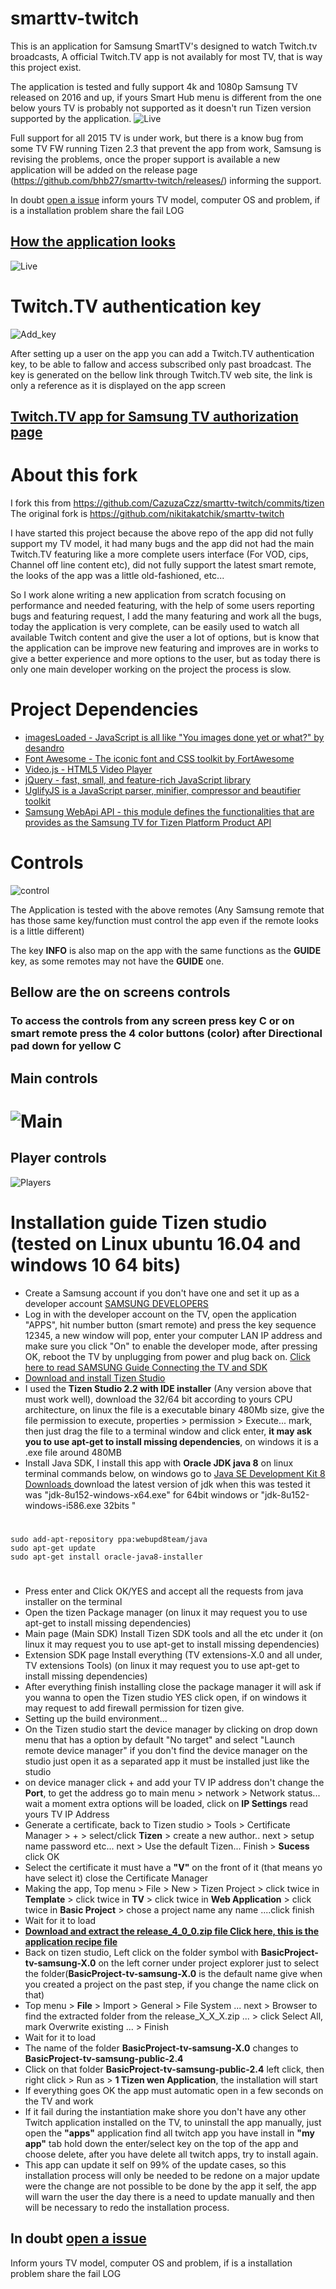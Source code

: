 smarttv-twitch
==============

This is an application for Samsung SmartTV's designed to watch Twitch.tv broadcasts, A official Twitch.TV app is not availably for most TV, that is way this project exist.

The application is tested and fully support 4k and 1080p Samsung TV released on 2016 and up, if yours Smart Hub menu is different from the one below yours TV is probably not supported as it doesn't run Tizen version supported by the application.
![Live](https://bhb27.github.io/smarttv-twitch/screenshot/smarthub.jpeg)

Full support for all 2015 TV is under work, but there is a know bug from some TV FW running Tizen 2.3 that prevent the app from work, Samsung is revising the problems, once the proper support is available a new application will be added on the release page (https://github.com/bhb27/smarttv-twitch/releases/) informing the support.

In doubt [open a issue](https://github.com/bhb27/smarttv-twitch/issues/new) inform yours TV model, computer OS and problem, if is a installation problem share the fail LOG

## [How the application looks](https://github.com/bhb27/smarttv-twitch/tree/master/screenshot)
![Live](https://bhb27.github.io/smarttv-twitch/screenshot/animated.gif)

Twitch.TV authentication key
===============

![Add_key](https://bhb27.github.io/smarttv-twitch/screenshot/Add_key.png)

After setting up a user on the app you can add a Twitch.TV authentication key, to be able to fallow and access subscribed only past broadcast. The key is generated on the bellow link through Twitch.TV web site, the link is only a reference as it is displayed on the app screen

## [Twitch.TV app for Samsung TV authorization page](http://tiny.cc/twitchkey)

About this fork
===============

I fork this from https://github.com/CazuzaCzz/smarttv-twitch/commits/tizen
The original fork is https://github.com/nikitakatchik/smarttv-twitch

I have started this project because the above repo of the app did not fully support my TV model, it had many bugs and the app did not had the main Twitch.TV featuring like a more complete users interface (For VOD, cips, Channel off line content etc), did not fully support the latest smart remote, the looks of the app was a little old-fashioned, etc...

So I work alone writing a new application from scratch focusing on performance and needed featuring, with the help of some users reporting bugs and featuring request, I add the many featuring and work all the bugs, today the application is very complete, can be easily used to watch all available Twitch content and give the user a lot of options, but is know that the application can be improve new featuring and improves are in works to give a better experience and more options to the user, but as today there is only one main developer working on the project the process is slow.

Project Dependencies
==============
* [imagesLoaded - JavaScript is all like "You images done yet or what?" by desandro](https://github.com/desandro/imagesloaded)
* [Font Awesome - The iconic font and CSS toolkit by FortAwesome](https://github.com/FortAwesome/Font-Awesome)
* [Video.js - HTML5 Video Player](https://github.com/videojs/video.js)
* [jQuery - fast, small, and feature-rich JavaScript library](https://code.jquery.com/jquery/)
* [UglifyJS is a JavaScript parser, minifier, compressor and beautifier toolkit](https://github.com/mishoo/UglifyJS2)
* [Samsung WebApi API - this module defines the functionalities that are provides as the Samsung TV for Tizen Platform Product API](http://developer.samsung.com/tv/develop/api-references/samsung-product-api-references/webapi-api)

Controls
==============
![control](https://bhb27.github.io/smarttv-twitch/screenshot/controler.png)

The Application is tested with the above remotes (Any Samsung remote that has those same key/function must control the app even if the remote looks is a little different)

The key **INFO** is also map on the app with the same functions as the **GUIDE** key, as some remotes may not have the **GUIDE** one.

## Bellow are the on screens controls
### To access the controls from any screen press key C or on smart remote press the 4 color buttons (color) after Directional pad down for yellow C


## Main controls
![Main](https://bhb27.github.io/smarttv-twitch/screenshot/controls_main_simple.png)
==============
## Player controls
![Players](https://bhb27.github.io/smarttv-twitch/screenshot/controls_play_simple.png)


Installation guide Tizen studio (tested on Linux ubuntu 16.04 and windows 10 64 bits)
==============

* Create a Samsung account if you don't have one and set it up as a developer account [SAMSUNG DEVELOPERS](http://developer.samsung.com/home.do)
* Log in with the developer account on the TV, open the application "APPS", hit number button (smart remote) and press the key sequence 12345, a new window will pop, enter your computer LAN IP address and make sure you click "On" to enable the developer mode, after pressing OK, reboot the TV by unplugging from power and plug back on. [Click here to read SAMSUNG Guide Connecting the TV and SDK](http://developer.samsung.com/tv/develop/getting-started/using-sdk/tv-device)
* [Download and install Tizen Studio](https://developer.tizen.org/development/tizen-studio/download)
* I used the **Tizen Studio 2.2 with IDE installer** (Any version above that must work well), download the 32/64 bit according to yours CPU architecture, on linux the file is a executable binary 480Mb size, give the file permission to execute, properties >  permission > Execute... mark, then just drag the file to a terminal window and click enter, **it may ask you to use apt-get to install missing dependencies**, on windows it is a .exe file around 480MB
* Install Java SDK, I install this app with **Oracle JDK java 8** on linux terminal commands below, on windows go to [Java SE Development Kit 8 Downloads
](http://www.oracle.com/technetwork/java/javase/downloads/jdk8-downloads-2133151.html) download the latest version of jdk when this was tested it was "jdk-8u152-windows-x64.exe" for 64bit windows or "jdk-8u152-windows-i586.exe 32bits
"
#

	sudo add-apt-repository ppa:webupd8team/java
	sudo apt-get update
	sudo apt-get install oracle-java8-installer

#
* Press enter and Click OK/YES and accept all the requests from java installer on the terminal
* Open the tizen Package manager (on linux it may request you to use apt-get to install missing dependencies)
* Main page (Main SDK) Install Tizen SDK tools and all the etc under it (on linux it may request you to use apt-get to install missing dependencies)
* Extension SDK page Install everything (TV extensions-X.0 and all under, TV extensions Tools) (on linux it may request you to use apt-get to install missing dependencies)
* After everything finish installing close the package manager it will ask if you wanna to open the Tizen studio YES click open, if on windows it may request to add firewall permission for tizen give.
* Setting up the build environment...
* On the Tizen studio start the device manager by clicking on drop down menu that has a option by default "No target" and select "Launch remote device manager" if you don't find the device manager on the studio just open it as a separated app it must be installed just like the studio
* on device manager click + and add your TV IP address don't change the **Port**, to get the address go to main menu > network > Network status... wait a moment extra options will be loaded, click on **IP Settings** read yours TV IP Address
* Generate a certificate, back to Tizen studio > Tools > Certificate Manager > + > select/click **Tizen** > create a new author.. next > setup name password etc... next > Use the default Tizen... Finish > **Sucess** click OK
* Select the certificate it must have a **"V"** on the front of it (that means yo have select it) close the Certificate Manager
* Making the app, Top menu > File > New > Tizen Project > click twice in **Template** > click twice in **TV** > click twice in **Web Application** > click twice in **Basic Project** > chose a project name any name ....click finish
* Wait for it to load
* **[Download and extract the release_4_0_0.zip file Click here, this is the application recipe file](https://github.com/bhb27/smarttv-twitch/releases/download/4.0.0/release_4_0_0.zip)**
* Back on tizen studio, Left click on the folder symbol with **BasicProject-tv-samsung-X.0** on the left corner under project explorer just to select the folder(**BasicProject-tv-samsung-X.0** is the default name give when you created a project on the past step, if you change the name click on that)
* Top menu > **File** > Import > General > File System ... next > Browser to find the extracted folder from the release_X_X_X.zip ... > click Select All, mark Overwrite existing ... > Finish
* Wait for it to load
* The name of the folder **BasicProject-tv-samsung-X.0** changes to **BasicProject-tv-samsung-public-2.4**
* Click on that folder **BasicProject-tv-samsung-public-2.4** left click, then right click > Run as > **1 Tizen wen Application**, the installation will start
* If everything goes OK the app must automatic open in a few seconds on the TV and work
* If it fail during the instantiation make shore you don't have any other Twitch application installed on the TV, to uninstall the app manually, just open the **"apps"** application find all twitch app you have install in **"my app"** tab hold down the enter/select key on the top of the app and choose delete, after you have delete all twitch apps, try to install again.
* This app can update it self on 99% of the update cases, so this installation process will only be needed to be redone on a major update were the change are not possible to be done by the app it self, the app will warn the user the day there is a need to update manually and then will be necessary to redo the installation process.

## In doubt [open a issue](https://github.com/bhb27/smarttv-twitch/issues/new)
Inform yours TV model, computer OS and problem, if is a installation problem share the fail LOG
